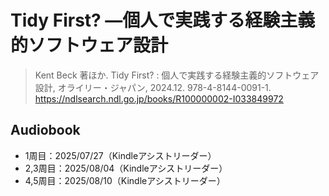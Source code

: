 # Tidy First? ―個人で実践する経験主義的ソフトウェア設計
> Kent Beck 著ほか. Tidy First? : 個人で実践する経験主義的ソフトウェア設計, オライリー・ジャパン, 2024.12. 978-4-8144-0091-1. https://ndlsearch.ndl.go.jp/books/R100000002-I033849972

## Audiobook
- 1周目：2025/07/27（Kindleアシストリーダー）
- 2,3周目：2025/08/04（Kindleアシストリーダー）
- 4,5周目：2025/08/10（Kindleアシストリーダー）

